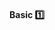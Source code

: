 <div id="title">

#### Basic :one:

</div>

<div id="body">

<panel header="**Use the Default Branch**" type="seamless" expanded>
  <include src="../../practices/useDefaultBranch/index.md#main" />
</panel>

<panel header="**Don't Recycle Variables or Parameters**" type="seamless" expanded>
  <include src="../../practices/dontRecycleVarsOrParams/index.md#main" />
</panel>

<panel header="**Avoid Empty Catch Blocks**" type="seamless" expanded>
  <include src="../../practices/avoidEmptyCatchBlocks/index.md#main" />
</panel>

<panel header="**Delete Dead Code**" type="seamless" expanded>
  <include src="../../practices/deleteDeadCode/index.md#main" />
</panel>

</div>

<div id="extras">

<include src="exercises.md" />

</div>